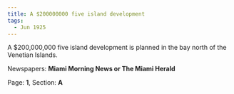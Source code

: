 ```yaml
---  
title: A $200000000 five island development  
tags:  
  - Jun 1925  
---  
```

  
A $200,000,000 five island development is planned in the bay north of the Venetian Islands.  
  
Newspapers: **Miami Morning News or The Miami Herald**  
  
Page: **1**, Section: **A** 
